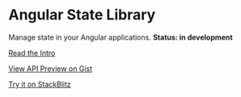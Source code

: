 # Angular State Library

Manage state in your Angular applications. **Status: in development**

[Read the Intro](https://dev.to/antischematic/angular-state-library-3gkl)

[View API Preview on Gist](https://gist.github.com/antischematic/856f3ed041ca0532ea19860c84bcaa4d)

[Try it on StackBlitz](https://stackblitz.com/edit/angular-state-library?file=src%2Fapp%2Fui-todos.component.ts)
